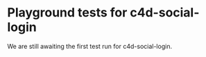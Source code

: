 # Playground tests for c4d-social-login
We are still awaiting the first test run for c4d-social-login.
